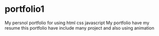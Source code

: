 # portfolio1
My persnol portfolio for using html css javascript My portfolio have my resume this portfolio have include many project and also using animation
